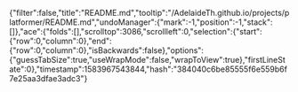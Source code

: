{"filter":false,"title":"README.md","tooltip":"/AdelaideTh.github.io/projects/platformer/README.md","undoManager":{"mark":-1,"position":-1,"stack":[]},"ace":{"folds":[],"scrolltop":3086,"scrollleft":0,"selection":{"start":{"row":0,"column":0},"end":{"row":0,"column":0},"isBackwards":false},"options":{"guessTabSize":true,"useWrapMode":false,"wrapToView":true},"firstLineState":0},"timestamp":1583967543844,"hash":"384040c6be85555f6e559b6f7e25aa3dfae3adc3"}